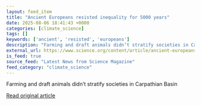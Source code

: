 ```yaml
---
layout: feed_item
title: "Ancient Europeans resisted inequality for 5000 years"
date: 2025-08-06 18:41:43 +0000
categories: [climate_science]
tags: []
keywords: ['ancient', 'resisted', 'europeans']
description: "Farming and draft animals didn’t stratify societies in Carpathian Basin"
external_url: https://www.science.org/content/article/ancient-europeans-resisted-inequality-5000-years
is_feed: true
source_feed: "Latest News from Science Magazine"
feed_category: "climate_science"
---
```


Farming and draft animals didn’t stratify societies in Carpathian Basin

[Read original article](https://www.science.org/content/article/ancient-europeans-resisted-inequality-5000-years)
